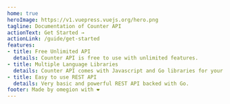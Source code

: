 ```yaml
---
home: true
heroImage: https://v1.vuepress.vuejs.org/hero.png
tagline: Documentation of Counter API
actionText: Get Started →
actionLink: /guide/get-started
features:
- title: Free Unlimited API
  details: Counter API is free to use with unlimited features.
- title: Multiple Language Libraries
  details: Counter API comes with Javascript and Go libraries for your projects.
- title: Easy to use REST API
  details: Very basic and powerful REST API backed with Go.
footer: Made by omegion with ❤️
---
```

